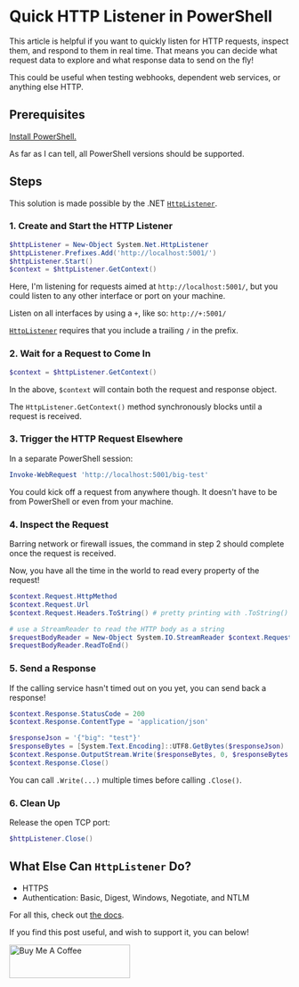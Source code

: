 # Quick HTTP Listener in PowerShell

This article is helpful if you want to quickly listen for HTTP requests, inspect them, and respond to them in real time. That means you can decide what request data to explore and what response data to send on the fly!

This could be useful when testing webhooks, dependent web services, or anything else HTTP.

## Prerequisites

[Install PowerShell.](https://docs.microsoft.com/en-us/powershell/scripting/install/installing-powershell)

As far as I can tell, all PowerShell versions should be supported.

## Steps

This solution is made possible by the .NET [`HttpListener`](https://docs.microsoft.com/en-us/dotnet/api/system.net.httplistener).

### 1. Create and Start the HTTP Listener

```powershell
$httpListener = New-Object System.Net.HttpListener
$httpListener.Prefixes.Add('http://localhost:5001/')
$httpListener.Start()
$context = $httpListener.GetContext()
```

Here, I'm listening for requests aimed at `http://localhost:5001/`, but you could listen to any other interface or port on your machine.

Listen on all interfaces by using a `+`, like so: `http://+:5001/`

[`HttpListener`](https://docs.microsoft.com/en-us/dotnet/api/system.net.httplistener) requires that you include a trailing `/` in the prefix.

### 2. Wait for a Request to Come In

```powershell
$context = $httpListener.GetContext()
```

In the above, `$context` will contain both the request and response object.

The `HttpListener.GetContext()` method synchronously blocks until a request is received.

### 3. Trigger the HTTP Request Elsewhere

In a separate PowerShell session:

```powershell
Invoke-WebRequest 'http://localhost:5001/big-test'
```

You could kick off a request from anywhere though. It doesn't have to be from PowerShell or even from your machine.

### 4. Inspect the Request

Barring network or firewall issues, the command in step 2 should complete once the request is received.

Now, you have all the time in the world to read every property of the request!

```powershell
$context.Request.HttpMethod
$context.Request.Url
$context.Request.Headers.ToString() # pretty printing with .ToString()

# use a StreamReader to read the HTTP body as a string
$requestBodyReader = New-Object System.IO.StreamReader $context.Request.InputStream
$requestBodyReader.ReadToEnd()
```

### 5. Send a Response

If the calling service hasn't timed out on you yet, you can send back a response!

```powershell
$context.Response.StatusCode = 200
$context.Response.ContentType = 'application/json'

$responseJson = '{"big": "test"}'
$responseBytes = [System.Text.Encoding]::UTF8.GetBytes($responseJson)
$context.Response.OutputStream.Write($responseBytes, 0, $responseBytes.Length)
$context.Response.Close()
```

You can call `.Write(...)` multiple times before calling `.Close()`.

### 6. Clean Up

Release the open TCP port:

```powershell
$httpListener.Close()
```

## What Else Can `HttpListener` Do?

- HTTPS
- Authentication: Basic, Digest, Windows, Negotiate, and NTLM

For all this, check out [the docs](https://docs.microsoft.com/en-us/dotnet/api/system.net.httplistener#remarks).

If you find this post useful, and wish to support it, you can below!

<a href="https://www.buymeacoffee.com/drakelambert" target="_blank"><img src="https://cdn.buymeacoffee.com/buttons/v2/default-blue.png" alt="Buy Me A Coffee" style="height: 60px !important;width: 217px !important;" ></a>
